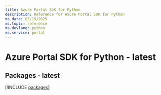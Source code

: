 ```yaml
---
title: Azure Portal SDK for Python
description: Reference for Azure Portal SDK for Python
ms.date: 05/19/2025
ms.topic: reference
ms.devlang: python
ms.service: portal
---
```

# Azure Portal SDK for Python - latest
## Packages - latest
[!INCLUDE [packages](portal-index.md)]